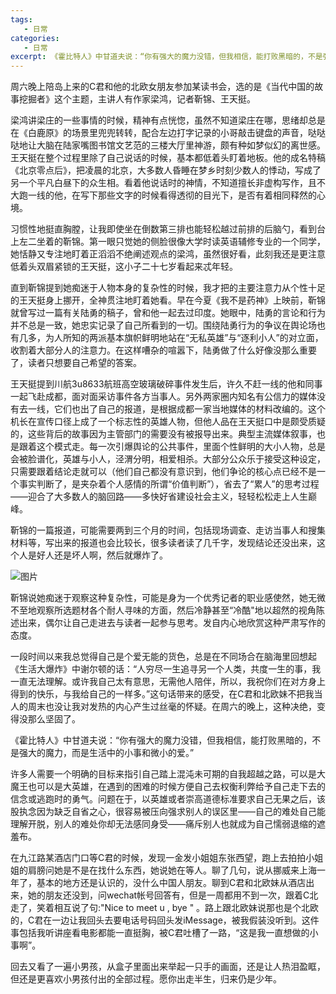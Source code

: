 ```yaml
---
tags:
   - 日常
categories:
   - 日常
excerpt: 《霍比特人》中甘道夫说：“你有强大的魔力没错，但我相信，能打败黑暗的，不是强大的魔力，而是生活中的小事和微小的爱。”
---
```



周六晚上陪岛上来的C君和他的北欧女朋友参加某读书会，选的是《当代中国的故事挖掘者》这个主题，主讲人有作家梁鸿，记者靳锦、王天挺。

梁鸿讲梁庄的一些事情的时候，精神有点恍惚，虽然不知道梁庄在哪，思绪却总是在《白鹿原》的场景里兜兜转转，配合左边打字记录的小哥敲击键盘的声音，哒哒哒地让大脑在陆家嘴图书馆文艺范的三楼大厅里神游，颇有种如梦似幻的离世感。王天挺在整个过程里除了自己说话的时候，基本都低着头盯着地板。他的成名特稿《北京零点后》，把凌晨的北京，大多数人昏睡在梦乡时刻少数人的悸动，写成了另一个平凡白昼下的众生相。看着他说话时的神情，不知道擅长非虚构写作，且不大跑一线的他，在写下那些文字的时候看得透彻的目光下，是否有着相同释然的心境。

习惯性地挺直胸膛，让我即使坐在倒数第三排也能轻松越过前排的后脑勺，看到台上左二坐着的靳锦。第一眼只觉她的侧脸很像大学时读英语辅修专业的一个同学，她恬静又专注地盯着正滔滔不绝阐述观点的梁鸿，虽然很好看，此刻我还是更注意低着头双眉紧锁的王天挺，这小子二十七岁看起来忒年轻。

直到靳锦提到她痴迷于人物本身的复杂性的时候，我才把的主要注意力从个性十足的王天挺身上挪开，全神贯注地盯着她看。早在今夏《我不是药神》上映前，靳锦就曾写过一篇有关陆勇的稿子，曾和他一起去过印度。她眼中，陆勇的言论和行为并不总是一致，她忠实记录了自己所看到的一切。围绕陆勇行为的争议在舆论场也有几多，为人所知的两派基本旗帜鲜明地站在“无私英雄”与“逐利小人”的对立面，收割着大部分人的注意力。在这样嘈杂的喧嚣下，陆勇做了什么好像没那么重要了，读者只想要自己希望的答案。

王天挺提到川航3u8633航班高空玻璃破碎事件发生后，许久不赶一线的他和同事一起飞赴成都，面对面采访事件各方当事人。另外两家圈内知名有公信力的媒体没有去一线，它们也出了自己的报道，是根据成都一家当地媒体的材料改编的。这个机长在宣传口径上成了一个标志性的英雄人物，但他人品在王天挺口中是颇受质疑的，这些背后的故事因为主管部门的需要没有被报导出来。典型主流媒体叙事，也是跟着这个模式走。每一次引爆舆论的公共事件，里面个性鲜明的大小人物，总是会被脸谱化，英雄与小人，泾渭分明，相爱相杀。大部分公众乐于接受这种设定，只需要跟着结论走就可以（他们自己都没有意识到，他们争论的核心点已经不是一个事实判断了，是夹杂着个人感情的所谓“价值判断”），省去了“累人”的思考过程——迎合了大多数人的脑回路——多快好省建设社会主义，轻轻松松走上人生巅峰。

靳锦的一篇报道，可能需要两到三个月的时间，包括现场调查、走访当事人和搜集材料等，写出来的报道也会比较长，很多读者读了几千字，发现结论还没出来，这个人是好人还是坏人啊，然后就爆炸了。

![图片](https://tva1.sinaimg.cn/large/008i3skNgy1gsixuz1c6zj31ck0i9mzf.jpg)

靳锦说她痴迷于观察这种复杂性，可能是身为一个优秀记者的职业感使然，她无微不至地观察所选题材各个耐人寻味的方面，然后冷静甚至“冷酷"地以超然的视角陈述出来，偶尔让自己走进去与读者一起参与思考。发自内心地欣赏这种严肃写作的态度。

一段时间以来我总觉得自己是个爱无能的货色，总是在不同场合在脑海里回想起《生活大爆炸》中谢尔顿的话：“人穷尽一生追寻另一个人类，共度一生的事，我一直无法理解。或许我自己太有意思，无需他人陪伴，所以，我祝你们在对方身上得到的快乐，与我给自己的一样多。”这句话带来的感受，在C君和北欧妹不把我当人的周末也没让我对发热的内心产生过丝毫的怀疑。在周六的晚上，这种决绝，变得没那么坚固了。

《霍比特人》中甘道夫说：“你有强大的魔力没错，但我相信，能打败黑暗的，不是强大的魔力，而是生活中的小事和微小的爱。”

许多人需要一个明确的目标来指引自己踏上混沌未可期的自我超越之路，可以是大魔王也可以是大英雄，在遇到的困难的时候方便自己去权衡利弊给予自己走下去的信念或逃跑时的勇气。问题在于，以英雄或者崇高道德标准要求自己无果之后，该股执念因为缺乏自省之心，很容易被压向强求别人的误区里——自己的难处自己能理解开脱，别人的难处你却无法感同身受——痛斥别人也就成为自己懦弱退缩的遮羞布。

在九江路某酒店门口等C君的时候，发现一金发小姐姐东张西望，跑上去拍拍小姐姐的肩膀问她是不是在找什么东西，她说她在等人。聊了几句，说从挪威来上海一年了，基本的地方还是认识的，没什么中国人朋友。聊到C君和北欧妹从酒店出来，她的朋友还没到，问wechat帐号回答有，但是一周都用不到一次，跟着C北走了，笑着相互说了句:"Nice to meet u , bye " 。路上跟北欧妹说那也是个北欧的，C君在一边让我回头去要电话号码回头发iMessage，被我假装没听到。这件事包括我听讲座看电影都能一直挺胸，被C君吐槽了一路，“这是我一直想做的小事啊”。

回去又看了一遍小男孩，从盒子里面出来举起一只手的画面，还是让人热泪盈眶，但还是更喜欢小男孩付出的全部过程。愿你出走半生，归来仍是少年。
